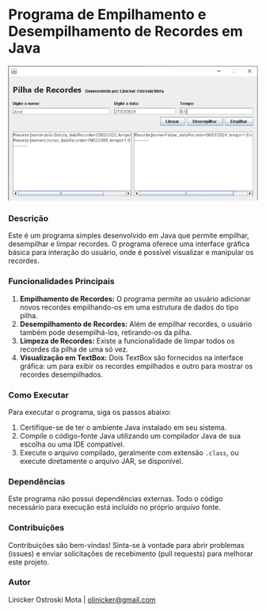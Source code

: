 # Programa de Empilhamento e Desempilhamento de Recordes em Java

<img src="./image.jpg" alt="Exemplo imagem" width="980px">

### Descrição
Este é um programa simples desenvolvido em Java que permite empilhar, desempilhar e limpar recordes. O programa oferece uma interface gráfica básica para interação do usuário, onde é possível visualizar e manipular os recordes.

### Funcionalidades Principais
1. **Empilhamento de Recordes:** O programa permite ao usuário adicionar novos recordes empilhando-os em uma estrutura de dados do tipo pilha.
2. **Desempilhamento de Recordes:** Além de empilhar recordes, o usuário também pode desempilhá-los, retirando-os da pilha.
3. **Limpeza de Recordes:** Existe a funcionalidade de limpar todos os recordes da pilha de uma só vez.
4. **Visualização em TextBox:** Dois TextBox são fornecidos na interface gráfica: um para exibir os recordes empilhados e outro para mostrar os recordes desempilhados.

### Como Executar
Para executar o programa, siga os passos abaixo:
1. Certifique-se de ter o ambiente Java instalado em seu sistema.
2. Compile o código-fonte Java utilizando um compilador Java de sua escolha ou uma IDE compatível.
3. Execute o arquivo compilado, geralmente com extensão `.class`, ou execute diretamente o arquivo JAR, se disponível.

### Dependências
Este programa não possui dependências externas. Todo o código necessário para execução está incluído no próprio arquivo fonte.

### Contribuições
Contribuições são bem-vindas! Sinta-se à vontade para abrir problemas (issues) e enviar solicitações de recebimento (pull requests) para melhorar este projeto.

### Autor
Linicker Ostroski Mota | olinicker@gmail.com



